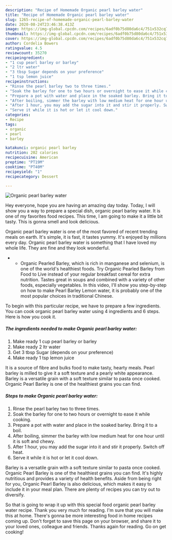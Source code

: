 ```yaml
---
description: "Recipe of Homemade Organic pearl barley water"
title: "Recipe of Homemade Organic pearl barley water"
slug: 1265-recipe-of-homemade-organic-pearl-barley-water
date: 2020-08-24T23:46:38.413Z
image: https://img-global.cpcdn.com/recipes/6adf0b75d80da6c4/751x532cq70/organic-pearl-barley-water-recipe-main-photo.jpg
thumbnail: https://img-global.cpcdn.com/recipes/6adf0b75d80da6c4/751x532cq70/organic-pearl-barley-water-recipe-main-photo.jpg
cover: https://img-global.cpcdn.com/recipes/6adf0b75d80da6c4/751x532cq70/organic-pearl-barley-water-recipe-main-photo.jpg
author: Cordelia Bowers
ratingvalue: 4.5
reviewcount: 35270
recipeingredient:
- "1 cup pearl barley or barley"
- "2 ltr water"
- "3 tbsp Sugar depends on your preference"
- "1 tsp lemon juice"
recipeinstructions:
- "Rinse the pearl barley two to three times."
- "Soak the barley for one to two hours or overnight to ease it while cooking."
- "Prepare a pot with water and place in the soaked barley. Bring it to a boil."
- "After boiling, simmer the barley with low medium heat for one hour until it is soft and chewy."
- "After 1 hour, you may add the sugar into it and stir it properly. Switch off heat."
- "Serve it while it is hot or let it cool down."
categories:
- Recipe
tags:
- organic
- pearl
- barley

katakunci: organic pearl barley 
nutrition: 202 calories
recipecuisine: American
preptime: "PT19M"
cooktime: "PT40M"
recipeyield: "1"
recipecategory: Dessert

---
```



![Organic pearl barley water](https://img-global.cpcdn.com/recipes/6adf0b75d80da6c4/751x532cq70/organic-pearl-barley-water-recipe-main-photo.jpg)

Hey everyone, hope you are having an amazing day today. Today, I will show you a way to prepare a special dish, organic pearl barley water. It is one of my favorites food recipes. This time, I am going to make it a little bit tasty. This is gonna smell and look delicious.

Organic pearl barley water is one of the most favored of recent trending meals on earth. It's simple, it is fast, it tastes yummy. It's enjoyed by millions every day. Organic pearl barley water is something that I have loved my whole life. They are fine and they look wonderful.

- - Organic Pearled Barley, which is rich in manganese and selenium, is one of the world&#39;s healthiest foods. Try Organic Pearled Barley from Food to Live instead of your regular breakfast cereal for extra nutrition. Tastes great in soups and combined with a variety of other foods, especially vegetables. In this video, I&#39;ll show you step-by-step on how to make Pearl Barley Lemon water, it is probably one of the most popular choices in traditional Chinese.


To begin with this particular recipe, we have to prepare a few ingredients. You can cook organic pearl barley water using 4 ingredients and 6 steps. Here is how you cook it.

<!--inarticleads1-->

##### The ingredients needed to make Organic pearl barley water:

1. Make ready 1 cup pearl barley or barley
1. Make ready 2 ltr water
1. Get 3 tbsp Sugar (depends on your preference)
1. Make ready 1 tsp lemon juice


It is a source of fibre and bulks food to make tasty, hearty meals. Pearl barley is milled to give it a soft texture and a pearly white appearance. Barley is a versatile grain with a soft texture similar to pasta once cooked. Organic Pearl Barley is one of the healthiest grains you can find. 

<!--inarticleads2-->

##### Steps to make Organic pearl barley water:

1. Rinse the pearl barley two to three times.
1. Soak the barley for one to two hours or overnight to ease it while cooking.
1. Prepare a pot with water and place in the soaked barley. Bring it to a boil.
1. After boiling, simmer the barley with low medium heat for one hour until it is soft and chewy.
1. After 1 hour, you may add the sugar into it and stir it properly. Switch off heat.
1. Serve it while it is hot or let it cool down.


Barley is a versatile grain with a soft texture similar to pasta once cooked. Organic Pearl Barley is one of the healthiest grains you can find. It&#39;s highly nutritious and provides a variety of health benefits. Aside from being right for you, Organic Pearl Barley is also delicious, which makes it easy to include it in your meal plan. There are plenty of recipes you can try out to diversify. 

So that is going to wrap it up with this special food organic pearl barley water recipe. Thank you very much for reading. I'm sure that you will make this at home. There's gonna be more interesting food in home recipes coming up. Don't forget to save this page on your browser, and share it to your loved ones, colleague and friends. Thanks again for reading. Go on get cooking!

